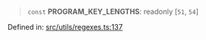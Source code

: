 > `const` **PROGRAM\_KEY\_LENGTHS**: readonly \[`51`, `54`\]

Defined in: [src/utils/regexes.ts:137](https://github.com/bhavjitChauhan/khan-api/blob/67d30ab4498111952301bcaddbef9a132bf75105/src/utils/regexes.ts#L137)
